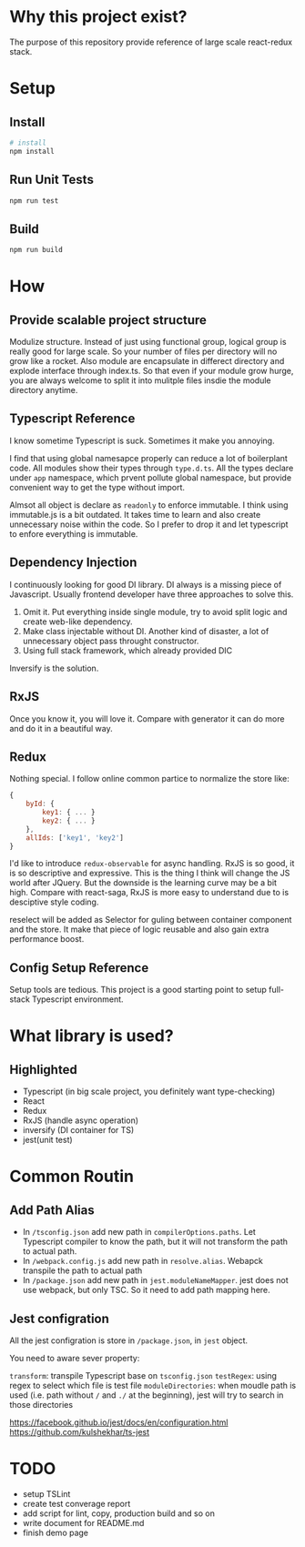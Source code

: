 # Why this project exist?
The purpose of this repository provide reference of large scale react-redux stack.

# Setup
## Install
```bash
# install
npm install
```

## Run Unit Tests
```bash
npm run test
```

## Build
```bash
npm run build
```

# How
## Provide scalable project structure
Modulize structure. Instead of just using functional group, logical group is really good for large scale. So your number of files per directory will no grow like a rocket. Also module are encapsulate in differect directory and explode interface through index.ts. So that even if your module grow hurge, you are always welcome to split it into mulitple files insdie the module directory anytime.

## Typescript Reference
I know sometime Typescript is suck. Sometimes it make you annoying.

I find that using global namesapce properly can reduce a lot of boilerplant code. All modules show their types through `type.d.ts`. All the types declare under `app` namespace, which prvent pollute global namespace, but provide convenient way to get the type without import.

Almsot all object is declare as `readonly` to enforce immutable. I think using immutable.js is a bit outdated. It takes time to learn and also create unnecessary noise within the code. So I prefer to drop it and let typescript to enfore everything is immutable.

## Dependency Injection
I continuously looking for good DI library. DI always is a missing piece of Javascript. Usually frontend developer have three approaches to solve this.

1. Omit it. Put everything inside single module, try to avoid split logic and create web-like dependency.
2. Make class injectable without DI. Another kind of disaster, a lot of unnecessary object pass throught constructor.
3. Using full stack framework, which already provided DIC

Inversify is the solution.

## RxJS
Once you know it, you will love it. Compare with generator it can do more and do it in a beautiful way.

## Redux
Nothing special. I follow online common partice to normalize the store like:
```javascript
{
    byId: {
        key1: { ... }
        key2: { ... }
    },
    allIds: ['key1', 'key2']
}
```
I'd like to introduce `redux-observable` for async handling. RxJS is so good, it is so descriptive and expressive. This is the thing I think will change the JS world after JQuery. But the downside is the learning curve may be a bit high. Compare with react-saga, RxJS is more easy to understand due to is desciptive style coding.

reselect will be added as Selector for guling between container component and the store. It make that piece of logic reusable and also gain extra performance boost.

## Config Setup Reference
Setup tools are tedious. This project is a good starting point to setup full-stack Typescript environment.

# What library is used?
## Highlighted
- Typescript (in big scale project, you definitely want type-checking)
- React
- Redux
- RxJS (handle async operation)
- inversify (DI container for TS)
- jest(unit test)

# Common Routin
## Add Path Alias
- In `/tsconfig.json` add new path in `compilerOptions.paths`. Let Typescript compiler to know the path, but it will not transform the path to actual path.
- In `/webpack.config.js` add new path in `resolve.alias`. Webapck transpile the path to actual path
- In `/package.json` add new path in `jest.moduleNameMapper`. jest does not use webpack, but only TSC. So it need to add path mapping here.

## Jest configration
All the jest configration is store in `/package.json`, in `jest` object.

You need to aware sever property:

`transform`: transpile Typescript base on `tsconfig.json`
`testRegex`: using regex to select which file is test file
`moduleDirectories`: when moudle path is used (i.e. path without `/` and `./` at the beginning), jest will try to search in those directories

https://facebook.github.io/jest/docs/en/configuration.html
https://github.com/kulshekhar/ts-jest

# TODO
- setup TSLint
- create test converage report
- add script for lint, copy, production build and so on
- write document for README.md
- finish demo page
